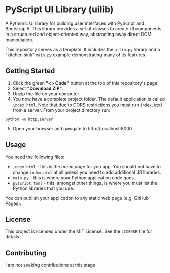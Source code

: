 # PyScript UI Library (uilib)

A Pythonic UI library for building user interfaces with PyScript and Bootstrap 5. This library provides a set of classes to create UI components in a structured and object-oriented way, abstracting away direct DOM manipulation.

This repository serves as a template. It includes the `uilib.py` library and a "kitchen sink" `main.py` example demonstrating many of its features.

## Getting Started

1.  Click the green **"<> Code"** button at the top of this repository's page.
2.  Select **"Download ZIP"**.
3.  Unzip the file on your computer.
4.  You now have a complete project folder. The default application is called `index.html`. Note that due to CORS restrictions you must run ``index.html`` from a server. From your project directory run:

```
pythom -m http.server
```

5.  Open your browser and navigate to http://localhost:8000

## Usage

You need the following files:
- ``index.html`` - this is the *home page* for you app. You should not have to change ``index.html`` at all unless you need to add additional JS libraries.
- ``main.py`` - this is where your Python application code goes.
- ``pyscript.toml`` - this, amongst other things, is where you must list the Python libraries that you use.

You can publish your application to any static web page (e.g. GitHub Pages).

## License

This project is licensed under the MIT License. See the `LICENSE` file for details.

## Contributing

I am not seeking contributions at this stage
